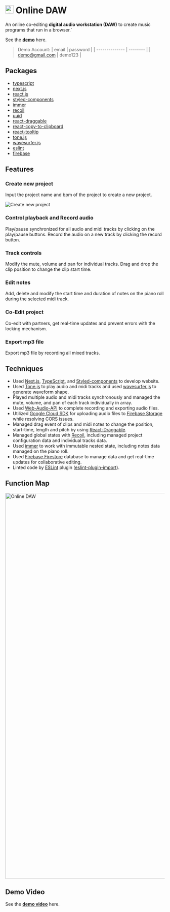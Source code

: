 # <img width="26" alt="Online DAW" src="https://user-images.githubusercontent.com/101801880/208061380-6d3ae7be-8344-44bb-b7dd-12aab72af393.svg"> Online DAW

An online co-editing **digital audio workstation (DAW)** to create music programs that run in a browser.`

See the **[demo](https://online-daw.vercel.app/)** here.

> Demo Account:
> | email | password |
> | -------------- | -------- |
> | demo@gmail.com | demo123 |

## Packages

- [typescript][typescript]
- [next.js][next.js]
- [react.js][react.js]
- [styled-components][styled-components]
- [immer][immer]
- [recoil][recoil]
- [uuid][uuid]
- [react-draggable][react-draggable]
- [react-copy-to-clipboard][react-copy-to-clipboard]
- [react-tooltip][react-tooltip]
- [tone.js][tone.js]
- [wavesurfer.js][wavesurfer.js]
- [eslint][eslint]
- [firebase][firebase]

## Features

### Create new project

Input the project name and bpm of the project to create a new project.

![Create new project](https://imgur.com/D4A4iE1)

### Control playback and Record audio

Play/pause synchronized for all audio and midi tracks by clicking on the play/pause buttons. Record the audio on a new track by clicking the record button.

### Track controls

Modify the mute, volume and pan for individual tracks. Drag and drop the clip position to change the clip start time.

### Edit notes

Add, delete and modify the start time and duration of notes on the piano roll during the selected midi track.

### Co-Edit project

Co-edit with partners, get real-time updates and prevent errors with the locking mechanism.

### Export mp3 file

Export mp3 file by recording all mixed tracks.

## Techniques

- Used [Next.js][next.js], [TypeScript][typescript], and [Styled-components][styled-components] to develop website.
- Used [Tone.js][tone.js] to play audio and midi tracks and used [wavesurfer.js][wavesurfer.js] to generate waveform shape.
- Played multiple audio and midi tracks synchronously and managed the mute, volume, and pan of each track individually in array.
- Used [Web-Audio-API][web-audio-api] to complete recording and exporting audio files.
- Utilized [Google Cloud SDK][google-cloud-sdk] for uploading audio files to [Firebase Storage][firebase-storage] while resolving CORS issues.
- Managed drag event of clips and midi notes to change the position, start-time, length and pitch by using [React-Draggable][react-draggable].
- Managed global states with [Recoil][recoil], including managed project configuration data and individual tracks data.
- Used [immer][immer] to work with immutable nested state, including notes data managed on the piano roll.
- Used [Firebase Firestore][firebase-firestore] database to manage data and get real-time updates for collaborative editing.
- Linted code by [ESLint][eslint] plugin ([eslint-plugin-import][eslint-plugin-import]).

## Function Map

<img width="1215" alt="Online DAW" src="https://user-images.githubusercontent.com/101801880/208061476-4191d580-5873-486f-84f1-5ff4f01627a0.png">

## Demo Video

See the **[demo video](https://drive.google.com/file/d/1hET26_-dKTYHH8to3_Te5nCQP39h2OMR/view?usp=share_link)** here.

[typescript]: https://github.com/microsoft/TypeScript
[next.js]: https://github.com/vercel/next.js/
[react.js]: https://github.com/facebook/react
[styled-components]: https://github.com/styled-components/styled-components
[immer]: https://github.com/immerjs/immer
[recoil]: https://github.com/facebookexperimental/Recoil
[uuid]: https://github.com/uuidjs/uuid
[react-draggable]: https://github.com/react-grid-layout/react-draggable
[react-copy-to-clipboard]: https://github.com/nkbt/react-copy-to-clipboard
[react-tooltip]: https://github.com/ReactTooltip/react-tooltip
[tone.js]: https://github.com/Tonejs/Tone.js
[wavesurfer.js]: https://github.com/katspaugh/wavesurfer.js
[eslint]: https://github.com/eslint/eslint
[eslint-plugin-import]: https://www.npmjs.com/package/eslint-plugin-import
[web-audio-api]: https://github.com/WebAudio/web-audio-api
[google-cloud-sdk]: https://cloud.google.com/sdk/docs/install
[firebase]: https://firebase.google.com/
[firebase-storage]: https://firebase.google.com/products/storage
[firebase-firestore]: https://firebase.google.com/products/firestore
